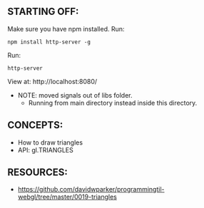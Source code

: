 ## STARTING OFF:

Make sure you have npm installed.
Run:
```
npm install http-server -g
```

Run:
```
http-server
```

View at: http://localhost:8080/

* NOTE: moved signals out of libs folder.
  * Running from main directory instead inside this directory.

## CONCEPTS:

* How to draw triangles
* API: gl.TRIANGLES

## RESOURCES:
* https://github.com/davidwparker/programmingtil-webgl/tree/master/0019-triangles
